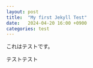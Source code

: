 ```yaml
---
layout: post
title:  "My first Jekyll Test"
date:   2024-04-20 16:00 +0900
categories: test
---
```


これはテストです。


テストテスト
